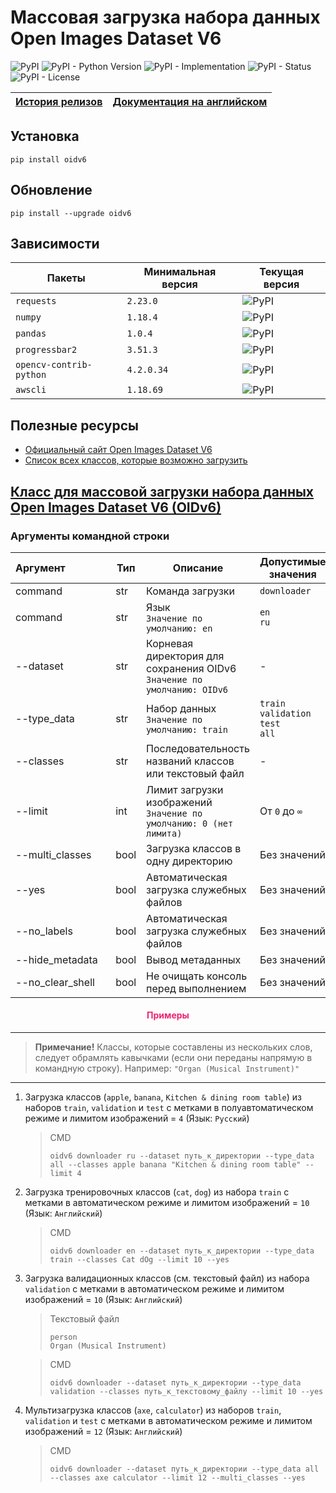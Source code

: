 # Массовая загрузка набора данных Open Images Dataset V6

![PyPI](https://img.shields.io/pypi/v/oidv6)
![PyPI - Python Version](https://img.shields.io/pypi/pyversions/oidv6)
![PyPI - Implementation](https://img.shields.io/pypi/implementation/oidv6)
![PyPI - Status](https://img.shields.io/pypi/status/oidv6)
![PyPI - License](https://img.shields.io/pypi/l/oidv6)

| [История релизов](https://github.com/DmitryRyumin/OIDv6/blob/master/NOTES_RU.md) | [Документация на английском](https://github.com/DmitryRyumin/OIDv6/blob/master/README.md) |
| --- | --- |

## Установка

```shell script
pip install oidv6
```

## Обновление

```shell script
pip install --upgrade oidv6
```

## Зависимости

| Пакеты | Минимальная версия | Текущая версия |
| ------ | ------------------ | -------------- |
`requests` | `2.23.0` | ![PyPI](https://img.shields.io/pypi/v/requests) |
`numpy` | `1.18.4` | ![PyPI](https://img.shields.io/pypi/v/numpy) |
`pandas` | `1.0.4` | ![PyPI](https://img.shields.io/pypi/v/pandas) |
`progressbar2` | `3.51.3` | ![PyPI](https://img.shields.io/pypi/v/progressbar2) |
`opencv-contrib-python` | `4.2.0.34` | ![PyPI](https://img.shields.io/pypi/v/opencv-contrib-python) |
`awscli` | `1.18.69` | ![PyPI](https://img.shields.io/pypi/v/awscli) |

## Полезные ресурсы

- [Официальный сайт Open Images Dataset V6](https://storage.googleapis.com/openimages/web/index.html)
- [Список всех классов, которые возможно загрузить](https://github.com/DmitryRyumin/OIDv6/blob/master/oidv6/classes.txt)

## [Класс для массовой загрузки набора данных Open Images Dataset V6 (OIDv6)](https://github.com/DmitryRyumin/OIDv6/blob/master/oidv6/OIDv6.py)

### Аргументы командной строки

| Аргумент&nbsp;&nbsp;&nbsp;&nbsp;&nbsp;&nbsp;&nbsp;&nbsp;&nbsp;&nbsp;&nbsp;&nbsp;&nbsp;&nbsp;&nbsp; | Тип | Описание | Допустимые значения |
| -------------------------- | ---  | -------- | ------------------- |
| command | str | Команда загрузки | `downloader` |
| command | str | Язык<br>`Значение по умолчанию: en` | `en`<br>`ru` |
| --dataset | str | Корневая директория для сохранения OIDv6<br>`Значение по умолчанию: OIDv6` | - |
| --type_data | str | Набор данных<br>`Значение по умолчанию: train` | `train`<br>`validation`<br>`test`<br>`all` |
| --classes | str | Последовательность названий классов или текстовый файл | - |
| --limit | int | Лимит загрузки изображений<br>`Значение по умолчанию: 0 (нет лимита)` | От `0` до `∞` |
| --multi_classes | bool | Загрузка классов в одну директорию | Без значений |
| --yes | bool | Автоматическая загрузка служебных файлов | Без значений |
| --no_labels | bool | Автоматическая загрузка служебных файлов | Без значений |
| --hide_metadata | bool | Вывод метаданных | Без значений |
| --no_clear_shell | bool | Не очищать консоль перед выполнением | Без значений |

<h4 align="center"><span style="color:#EC256F;">Примеры</span></h4>

---

>  **Примечание!** Классы, которые составлены из нескольких слов, следует обрамлять кавычками (если они переданы напрямую в командную строку). Например: `"Organ (Musical Instrument)"`

---

1. Загрузка классов (`apple`, `banana`, `Kitchen & dining room table`) из наборов `train`, `validation` и `test` с метками в полуавтоматическом режиме и лимитом изображений = `4` (Язык: `Русский`)

    > CMD
    >
    > ```shell script
    > oidv6 downloader ru --dataset путь_к_директории --type_data all --classes apple banana "Kitchen & dining room table" --limit 4
    > ```

2. Загрузка тренировочных классов (`cat`, `dog`) из набора `train` с метками в автоматическом режиме и лимитом изображений = `10` (Язык: `Английский`)

    > CMD
    >
    > ```shell script
    > oidv6 downloader en --dataset путь_к_директории --type_data train --classes Cat dOg --limit 10 --yes
    > ```

3.  Загрузка валидационных классов (см. текстовый файл) из набора `validation` с метками в автоматическом режиме и лимитом изображений = `10` (Язык: `Английский`)

    > Текстовый файл
    >
    > ```text
    > person
    > Organ (Musical Instrument)
    > ```

    > CMD
    >
    > ```shell script
    > oidv6 downloader --dataset путь_к_директории --type_data validation --classes путь_к_текстовому_файлу --limit 10 --yes
    > ```

4. Мультизагрузка классов (`axe`, `calculator`) из наборов `train`, `validation` и `test` с метками в автоматическом режиме и лимитом изображений = `12` (Язык: `Английский`)

    > CMD
    >
    > ```shell script
    > oidv6 downloader --dataset путь_к_директории --type_data all --classes axe calculator --limit 12 --multi_classes --yes
    > ```
